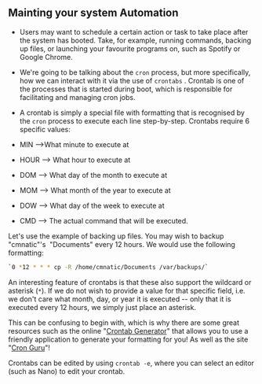 ## Mainting your system Automation

- Users may want to schedule a certain action or task to take place after the system has booted. Take, for example, running commands, backing up files, or launching your favourite programs on, such as Spotify or Google Chrome.  

- We're going to be talking about the `cron` process, but more specifically, how we can interact with it via the use of `crontabs` . Crontab is one of the processes that is started during boot, which is responsible for facilitating and managing cron jobs.

- A crontab is simply a special file with formatting that is recognised by the `cron` process to execute each line step-by-step. Crontabs require 6 specific values:

- MIN -->What minute to execute at
- HOUR --> What hour to execute at
- DOM --> What day of the month to execute at
- MOM --> What month of the year to execute at
- DOW --> What day of the week to execute at
- CMD --> The actual command that will be executed.


Let's use the example of backing up files. You may wish to backup "cmnatic"'s  "Documents" every 12 hours. We would use the following formatting: 

```BASH
`0 *12 * * * cp -R /home/cmnatic/Documents /var/backups/`
```

An interesting feature of crontabs is that these also support the wildcard or asterisk (`*`). If we do not wish to provide a value for that specific field, i.e. we don't care what month, day, or year it is executed -- only that it is executed every 12 hours, we simply just place an asterisk.

This can be confusing to begin with, which is why there are some great resources such as the online "[Crontab Generator](https://crontab-generator.org/)" that allows you to use a friendly application to generate your formatting for you! As well as the site "[Cron Guru](https://crontab.guru/)"!

Crontabs can be edited by using `crontab -e`, where you can select an editor (such as Nano) to edit your crontab.




